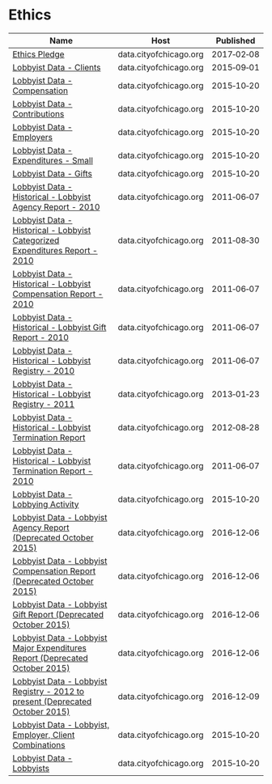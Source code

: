 # Ethics

Name | Host | Published
---- | ---- | ---------
[Ethics Pledge](../datasets/9wf2-y3bn.md) | data.cityofchicago.org | 2017&#x2011;02&#x2011;08
[Lobbyist Data - Clients](../datasets/g8p5-y4m5.md) | data.cityofchicago.org | 2015&#x2011;09&#x2011;01
[Lobbyist Data - Compensation](../datasets/dw2f-w78u.md) | data.cityofchicago.org | 2015&#x2011;10&#x2011;20
[Lobbyist Data - Contributions](../datasets/p9p7-vfqc.md) | data.cityofchicago.org | 2015&#x2011;10&#x2011;20
[Lobbyist Data - Employers](../datasets/dmeb-2zra.md) | data.cityofchicago.org | 2015&#x2011;10&#x2011;20
[Lobbyist Data - Expenditures - Small](../datasets/eqdx-4qxd.md) | data.cityofchicago.org | 2015&#x2011;10&#x2011;20
[Lobbyist Data - Gifts](../datasets/5d79-9xqr.md) | data.cityofchicago.org | 2015&#x2011;10&#x2011;20
[Lobbyist Data - Historical - Lobbyist Agency Report - 2010](../datasets/2g5r-pikx.md) | data.cityofchicago.org | 2011&#x2011;06&#x2011;07
[Lobbyist Data - Historical - Lobbyist Categorized Expenditures Report - 2010](../datasets/zugr-hsc5.md) | data.cityofchicago.org | 2011&#x2011;08&#x2011;30
[Lobbyist Data - Historical - Lobbyist Compensation Report - 2010](../datasets/ina9-6kq2.md) | data.cityofchicago.org | 2011&#x2011;06&#x2011;07
[Lobbyist Data - Historical - Lobbyist Gift Report - 2010](../datasets/5d24-2bpp.md) | data.cityofchicago.org | 2011&#x2011;06&#x2011;07
[Lobbyist Data - Historical - Lobbyist Registry - 2010](../datasets/2ft4-4uik.md) | data.cityofchicago.org | 2011&#x2011;06&#x2011;07
[Lobbyist Data - Historical - Lobbyist Registry - 2011](../datasets/tpf5-fgtw.md) | data.cityofchicago.org | 2013&#x2011;01&#x2011;23
[Lobbyist Data - Historical - Lobbyist Termination Report](../datasets/ru3t-7gty.md) | data.cityofchicago.org | 2012&#x2011;08&#x2011;28
[Lobbyist Data - Historical - Lobbyist Termination Report - 2010](../datasets/2mtu-ysnw.md) | data.cityofchicago.org | 2011&#x2011;06&#x2011;07
[Lobbyist Data - Lobbying Activity](../datasets/pahz-egmi.md) | data.cityofchicago.org | 2015&#x2011;10&#x2011;20
[Lobbyist Data - Lobbyist Agency Report (Deprecated October 2015)](../datasets/4pay-mbmj.md) | data.cityofchicago.org | 2016&#x2011;12&#x2011;06
[Lobbyist Data - Lobbyist Compensation Report (Deprecated October 2015)](../datasets/hu4d-qydy.md) | data.cityofchicago.org | 2016&#x2011;12&#x2011;06
[Lobbyist Data - Lobbyist Gift Report (Deprecated October 2015)](../datasets/b9g2-hn9c.md) | data.cityofchicago.org | 2016&#x2011;12&#x2011;06
[Lobbyist Data - Lobbyist Major Expenditures Report (Deprecated October 2015)](../datasets/txma-ntnk.md) | data.cityofchicago.org | 2016&#x2011;12&#x2011;06
[Lobbyist Data - Lobbyist Registry - 2012 to present (Deprecated October 2015)](../datasets/ypez-j3yg.md) | data.cityofchicago.org | 2016&#x2011;12&#x2011;09
[Lobbyist Data - Lobbyist, Employer, Client Combinations](../datasets/2eqz-3nvz.md) | data.cityofchicago.org | 2015&#x2011;10&#x2011;20
[Lobbyist Data - Lobbyists](../datasets/tq3e-t5yq.md) | data.cityofchicago.org | 2015&#x2011;10&#x2011;20

